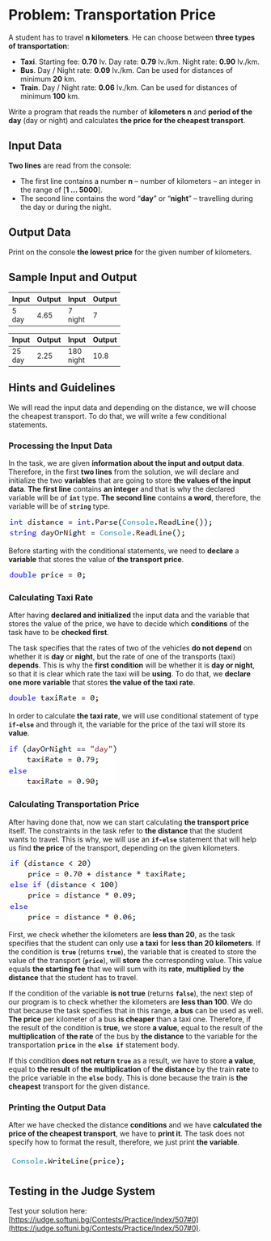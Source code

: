 # Problem: Transportation Price

A student has to travel **n kilometers**. He can choose between **three types of transportation**: 
* **Taxi**. Starting fee: **0.70** lv. Day rate: **0.79** lv./km. Night rate: **0.90** lv./km.
* **Bus**. Day / Night rate: **0.09** lv./km. Can be used for distances of minimum **20** km.
* **Train**. Day / Night rate: **0.06** lv./km. Can be used for distances of minimum **100** km.

Write a program that reads the number of **kilometers n** and **period of the day** (day or night) and calculates **the price for the cheapest transport**.

## Input Data

**Two lines** are read from the console:
* The first line contains a number **n** – number of kilometers – an integer in the range of [**1 … 5000**].
* The second line contains the word “**day**” or “**night**” – travelling during the day or during the night. 

## Output Data

Print on the console **the lowest price** for the given number of kilometers. 

## Sample Input and Output

| Input        | Output       | Input        | Output       |
|----------|----------|----------|----------|
|5<br>day    |4.65        |7<br>night  |7           |

| Input        | Output       | Input        | Output       |
|----------|----------|----------|----------|
|25<br>day   |2.25        |180<br>night|10.8        |

## Hints and Guidelines

We will read the input data and depending on the distance, we will choose the cheapest transport. To do that, we will write a few conditional statements.

### Processing the Input Data

In the task, we are given **information about the input and output data**. Therefore, in the first **two lines** from the solution, we will declare and initialize the two **variables** that are going to store **the values of the input data**. 
**The first line** contains **an integer** and that is why the declared variable will be of **`int`** type. **The second line** contains **a word**, therefore, the variable will be of **`string`** type. 

![](/assets/chapter-3-2-images/01.Transport-price-01.png)

Before starting with the conditional statements, we need to **declare** a **variable** that stores the value of **the transport price**. 

![](/assets/chapter-3-2-images/01.Transport-price-02.png)

### Calculating Taxi Rate

After having **declared and initialized** the input data and the variable that stores the value of the price, we have to decide which **conditions** of the task have to be **checked first**. 

The task specifies that the rates of two of the vehicles **do not depend** on whether it is **day** or **night**, but the rate of one of the transports (taxi) **depends**. This is why the **first condition** will be whether it is **day or night**, so that it is clear which rate the taxi will be **using**. To do that, we **declare one more variable** that stores **the value of the taxi rate**. 

![](/assets/chapter-3-2-images/01.Transport-price-03.png)

In order to calculate **the taxi rate**, we will use conditional statement of type **`if-else`** and through it, the variable for the price of the taxi will store its **value**. 

![](/assets/chapter-3-2-images/01.Transport-price-04.png)

### Calculating Transportation Price

After having done that, now we can start calculating **the transport price** itself. The constraints in the task refer to **the distance** that the student wants to travel. This is why, we will use an **`if-else`** statement that will help us find **the price** of the transport, depending on the given kilometers. 

![](/assets/chapter-3-2-images/01.Transport-price-05.png)

First, we check whether the kilometers are **less than 20**, as the task specifies that the student can only use **a taxi** for **less than 20 kilometers**. If the condition is **`true`** (returns **`true`**), the variable that is created to store the value of the transport (**`price`**), will **store** the corresponding value. This value equals **the starting fee** that we will sum with its **rate**, **multiplied** by **the distance** that the student has to travel. 

If the condition of the variable **is not true** (returns **`false`**), the next step of our program is to check whether the kilometers are **less than 100**. We do that because the task specifies that in this range, **a bus** can be used as well. **The price** per kilometer of a bus **is cheaper** than a taxi one. Therefore, if the result of the condition is **true**, we store **a value**, equal to the result of the **multiplication** of **the rate** of the bus by **the distance** to the variable for the transportation **`price`** in the **`else if`** statement body.  

If this condition **does not return `true`** as a result, we have to store **a value**, equal to **the result** of **the multiplication** of **the distance** by the train **rate** to the price variable in the **`else`** body. This is done because the train is **the cheapest** transport for the given distance. 

### Printing the Output Data

After we have checked the distance **conditions** and we have **calculated the price of the cheapest transport**, we have to **print it**. The task does not specify how to format the result, therefore, we just print **the variable**.

![](/assets/chapter-3-2-images/01.Transport-price-06.png)

## Testing in the Judge System

Test your solution here: [https://judge.softuni.bg/Contests/Practice/Index/507#0](https://judge.softuni.bg/Contests/Practice/Index/507#0).

